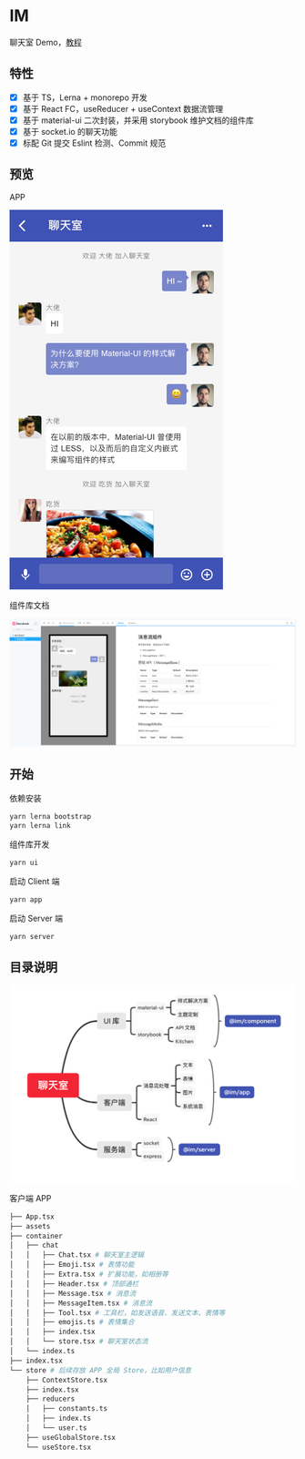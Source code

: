 # IM

聊天室 Demo，[教程](./docs/tutorial.md)

## 特性

- [x] 基于 TS，Lerna + monorepo 开发
- [x] 基于 React FC，useReducer + useContext 数据流管理
- [x] 基于 material-ui 二次封装，并采用 storybook 维护文档的组件库
- [x] 基于 socket.io 的聊天功能
- [x] 标配 Git 提交 Eslint 检测、Commit 规范

## 预览

APP

![app 预览](docs/images/capture.png)

组件库文档

![storybook 预览](docs/images/storybook.png)

## 开始

依赖安装

```bash
yarn lerna bootstrap
yarn lerna link
```

组件库开发

```bash
yarn ui
```

启动 Client 端

```bash
yarn app
```

启动 Server 端

```bash
yarn server
```

## 目录说明

![项目蓝图](docs/images/xmind.png)

客户端 APP

```bash
├── App.tsx
├── assets
├── container
│   ├── chat
│   │   ├── Chat.tsx # 聊天室主逻辑
│   │   ├── Emoji.tsx # 表情功能
│   │   ├── Extra.tsx # 扩展功能，如相册等
│   │   ├── Header.tsx # 顶部通栏
│   │   ├── Message.tsx # 消息流
│   │   ├── MessageItem.tsx # 消息流
│   │   ├── Tool.tsx # 工具栏，如发送语音、发送文本、表情等
│   │   ├── emojis.ts # 表情集合
│   │   ├── index.tsx
│   │   └── store.tsx # 聊天室状态流
│   └── index.ts
├── index.tsx
└── store # 后续存放 APP 全局 Store，比如用户信息
    ├── ContextStore.tsx
    ├── index.tsx
    ├── reducers
    │   ├── constants.ts
    │   ├── index.ts
    │   └── user.ts
    ├── useGlobalStore.tsx
    └── useStore.tsx
```
